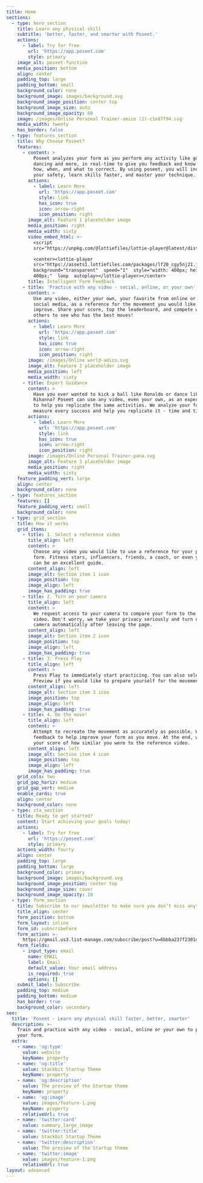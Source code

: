 ```yaml
---
title: Home
sections:
  - type: hero_section
    title: Learn any physical skill
    subtitle: 'better, faster, and smarter with Poseet.'
    actions:
      - label: Try for free
        url: 'https://app.poseet.com'
        style: primary
    image_alt: poseet-function
    media_position: bottom
    align: center
    padding_top: large
    padding_bottom: small
    background_color: none
    background_image: images/background.svg
    background_image_position: center top
    background_image_size: auto
    background_image_opacity: 60
    image: /images/Online Personal Trainer-amico (2)-c1e87f94.svg
    media_width: twenty
    has_border: false
  - type: features_section
    title: Why Choose Poseet?
    features:
      - content: >
          Poseet analyzes your form as you perform any activity like golf, yoga,
          dancing and more, in real-time to give you feedback and know exactly
          how, when, and what to correct. By using poseet, you will increase
          your safety, learn skills faster, and master your technique.
        actions:
          - label: Learn More
            url: 'https://app.poseet.com'
            style: link
            has_icon: true
            icon: arrow-right
            icon_position: right
        image_alt: Feature 1 placeholder image
        media_position: right
        media_width: sixty
        video_embed_html: >-
          <script
          src="https://unpkg.com/@lottiefiles/lottie-player@latest/dist/lottie-player.js"></script>

          <center><lottie-player
          src="https://assets1.lottiefiles.com/packages/lf20_cgy5nj21.json" 
          background="transparent"  speed="1"  style="width: 400px; height:
          400px;"  loop  autoplay></lottie-player></center>
        title: Intelligent Form Feedback
      - title: 'Practice with any video - social, online, or your own'
        content: >
          Use any video, either your own, your favorite from online or from
          social media, as a reference for the movement you would like to
          improve. Share your score, top the leaderboard, and compete with
          others to see who has the best moves!
        actions:
          - label: Learn More
            url: 'https://app.poseet.com'
            style: link
            has_icon: true
            icon: arrow-right
            icon_position: right
        image: /images/Online world-amico.svg
        image_alt: Feature 2 placeholder image
        media_position: left
        media_width: sixty
      - title: Expert Guidance
        content: >
          Have you ever wanted to kick a ball like Ronaldo or dance like
          Rihanna? Poseet can use any video, even your own, as an expert guide
          to help you replicate the same activities. We analyze your form to
          measure every success and help you replicate it - time and time again.
        actions:
          - label: Learn More
            url: 'https://app.poseet.com'
            style: link
            has_icon: true
            icon: arrow-right
            icon_position: right
        image: /images/Online Personal Trainer-pana.svg
        image_alt: Feature 3 placeholder image
        media_position: right
        media_width: sixty
    feature_padding_vert: large
    align: center
    background_color: none
  - type: features_section
    features: []
    feature_padding_vert: small
    background_color: none
  - type: grid_section
    title: How it works
    grid_items:
      - title: 1. Select a reference video
        title_align: left
        content: >
          Choose any video you would like to use a reference for your perfect
          form. Fitness stars, influencers, friends, a coach, or even yourself
          can be an excellent guide.
        content_align: left
        image_alt: Section item 1 icon
        image_position: top
        image_align: left
        image_has_padding: true
      - title: 2. Turn on your camera
        title_align: left
        content: >
          We request access to your camera to compare your form to the reference
          video. Don't worry, we take your privacy seriously and turn off the
          camera automatically after leaving the page.
        content_align: left
        image_alt: Section item 2 icon
        image_position: top
        image_align: left
        image_has_padding: true
      - title: 3. Press Play
        title_align: left
        content: >
          Press Play to immediately start practicing. You can also select
          Preview if you would like to prepare yourself for the movement first.
        content_align: left
        image_alt: Section item 3 icon
        image_position: top
        image_align: left
        image_has_padding: true
      - title: 4. Do the move!
        title_align: left
        content: >
          Attempt to recreate the movement as accurately as possible. We provide
          feedback to help improve your form as you move. At the end, we'll show
          your score of how similar you were to the reference video.
        content_align: left
        image_alt: Section item 4 icon
        image_position: top
        image_align: left
        image_has_padding: true
    grid_cols: two
    grid_gap_horiz: medium
    grid_gap_vert: medium
    enable_cards: true
    align: center
    background_color: none
  - type: cta_section
    title: Ready to get started?
    content: Start achieving your goals today!
    actions:
      - label: Try for free
        url: 'https://poseet.com'
        style: primary
    actions_width: fourty
    align: center
    padding_top: large
    padding_bottom: large
    background_color: primary
    background_image: images/background.svg
    background_image_position: center top
    background_image_size: cover
    background_image_opacity: 10
  - type: form_section
    title: Subscribe to our newsletter to make sure you don’t miss anything
    title_align: center
    form_position: bottom
    form_layout: inline
    form_id: subscribeForm
    form_action: >-
      https://gmail.us3.list-manage.com/subscribe/post?u=6bbba237f2301d590d83b67ef&amp;id=bff745b8bf
    form_fields:
      - input_type: email
        name: EMAIL
        label: Email
        default_value: Your email address
        is_required: true
        options: []
    submit_label: Subscribe
    padding_top: medium
    padding_bottom: medium
    has_border: true
    background_color: secondary
seo:
  title: 'Poseet - Learn any physical skill faster, better, smarter'
  description: >-
    Train and practice with any video - social, online or your own to perfect
    your form.
  extra:
    - name: 'og:type'
      value: website
      keyName: property
    - name: 'og:title'
      value: Stackbit Startup Theme
      keyName: property
    - name: 'og:description'
      value: The preview of the Startup theme
      keyName: property
    - name: 'og:image'
      value: images/feature-1.png
      keyName: property
      relativeUrl: true
    - name: 'twitter:card'
      value: summary_large_image
    - name: 'twitter:title'
      value: Stackbit Startup Theme
    - name: 'twitter:description'
      value: The preview of the Startup theme
    - name: 'twitter:image'
      value: images/feature-1.png
      relativeUrl: true
layout: advanced
---
```

